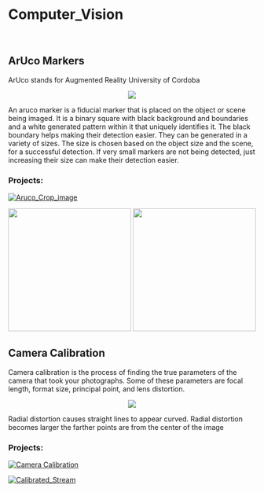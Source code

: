 # Computer_Vision
</br>

## ArUco Markers

ArUco stands for Augmented Reality University of Cordoba


<p align="center" >
<img src="https://user-images.githubusercontent.com/90817926/210152092-f2c9666a-c0c6-4c36-b0ef-5f7ffa2ad32f.png"  />
</P>

An aruco marker is a fiducial marker that is placed on the object or scene being imaged. It is a binary square with black background and boundaries and a white generated pattern within it that uniquely identifies it. The black boundary helps making their detection easier. They can be generated in a variety of sizes. The size is chosen based on the object size and the scene, for a successful detection. If very small markers are not being detected, just increasing their size can make their detection easier.


### Projects:
 [![Aruco_Crop_image](https://custom-icon-badges.herokuapp.com/badge/-perspective%20crop-White?style=for-the-badge&logo=browser&Color=white&color=black)](https://github.com/The-Kriz/Computer_Vision/blob/main/ArUco_Markers/Aruco_Perspective_Crop_image.py)
 
<img src="https://user-images.githubusercontent.com/90817926/210171040-a08c16f2-421a-4fb9-ab13-e670cee2b931.png" width="250" /> <img src="https://user-images.githubusercontent.com/90817926/210171115-e7363338-554e-44f0-910a-2eaaa991b36c.png" width="250" />


## Camera Calibration
Camera calibration is the process of finding the true parameters of the camera that took your photographs. Some of these parameters are focal length, format size, principal point, and lens distortion.
<p align="center" >
<img align="middle" src="https://user-images.githubusercontent.com/90817926/210960286-366561b0-8154-434e-9d04-9b2f53c389ef.gif" />
</p>
Radial distortion causes straight lines to appear curved. Radial distortion becomes larger the farther points are from the center of the image


### Projects:
 [![Camera Calibration](https://custom-icon-badges.herokuapp.com/badge/-Camera%20Calibration-White?style=for-the-badge&logo=browser&Color=white&color=black)](https://github.com/The-Kriz/Computer_Vision/tree/main/Camera_Calibration)
 
[![Calibrated_Stream](https://custom-icon-badges.herokuapp.com/badge/-Camera%20Calibrated%20Stream-White?style=for-the-badge&logo=browser&Color=white&color=black)](https://github.com/The-Kriz/Computer_Vision/blob/main/Camera_Calibration/Calibrated_Stream.py)
